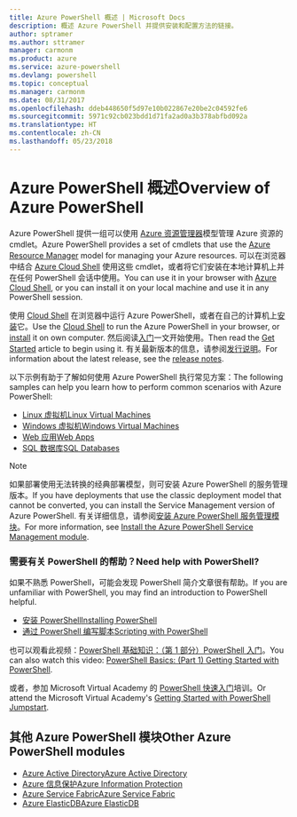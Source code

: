 ```yaml
---
title: Azure PowerShell 概述 | Microsoft Docs
description: 概述 Azure PowerShell 并提供安装和配置方法的链接。
author: sptramer
ms.author: sttramer
manager: carmonm
ms.product: azure
ms.service: azure-powershell
ms.devlang: powershell
ms.topic: conceptual
ms.manager: carmonm
ms.date: 08/31/2017
ms.openlocfilehash: ddeb448650f5d97e10b022867e20be2c04592fe6
ms.sourcegitcommit: 5971c92cb023bdd1d71fa2ad0a3b378abfbd092a
ms.translationtype: HT
ms.contentlocale: zh-CN
ms.lasthandoff: 05/23/2018
---
```

# <a name="overview-of-azure-powershell"></a><span data-ttu-id="1f541-103">Azure PowerShell 概述</span><span class="sxs-lookup"><span data-stu-id="1f541-103">Overview of Azure PowerShell</span></span>

<span data-ttu-id="1f541-104">Azure PowerShell 提供一组可以使用 [Azure 资源管理器](/azure/azure-resource-manager/resource-group-overview)模型管理 Azure 资源的 cmdlet。</span><span class="sxs-lookup"><span data-stu-id="1f541-104">Azure PowerShell provides a set of cmdlets that use the [Azure Resource Manager](/azure/azure-resource-manager/resource-group-overview) model for managing your Azure resources.</span></span> <span data-ttu-id="1f541-105">可以在浏览器中结合 [Azure Cloud Shell](/azure/cloud-shell/overview) 使用这些 cmdlet，或者将它们安装在本地计算机上并在任何 PowerShell 会话中使用。</span><span class="sxs-lookup"><span data-stu-id="1f541-105">You can use it in your browser with [Azure Cloud Shell](/azure/cloud-shell/overview), or you can install it on your local machine and use it in any PowerShell session.</span></span>

<span data-ttu-id="1f541-106">使用 [Cloud Shell](/azure/cloud-shell/overview) 在浏览器中运行 Azure PowerShell，或者在自己的计算机上[安装](install-azurerm-ps.md)它。</span><span class="sxs-lookup"><span data-stu-id="1f541-106">Use the [Cloud Shell](/azure/cloud-shell/overview) to run the Azure PowerShell in your browser, or [install](install-azurerm-ps.md) it on own computer.</span></span> <span data-ttu-id="1f541-107">然后阅读[入门](get-started-azureps.md)一文开始使用。</span><span class="sxs-lookup"><span data-stu-id="1f541-107">Then read the [Get Started](get-started-azureps.md) article to begin using it.</span></span> <span data-ttu-id="1f541-108">有关最新版本的信息，请参阅[发行说明](release-notes-azureps.md)。</span><span class="sxs-lookup"><span data-stu-id="1f541-108">For information about the latest release, see the [release notes](release-notes-azureps.md).</span></span>

<span data-ttu-id="1f541-109">以下示例有助于了解如何使用 Azure PowerShell 执行常见方案：</span><span class="sxs-lookup"><span data-stu-id="1f541-109">The following samples can help you learn how to perform common scenarios with Azure PowerShell:</span></span>

* [<span data-ttu-id="1f541-110">Linux 虚拟机</span><span class="sxs-lookup"><span data-stu-id="1f541-110">Linux Virtual Machines</span></span>](/azure/virtual-machines/virtual-machines-linux-powershell-samples?toc=/powershell/azure/toc.json)
* [<span data-ttu-id="1f541-111">Windows 虚拟机</span><span class="sxs-lookup"><span data-stu-id="1f541-111">Windows Virtual Machines</span></span>](/azure/virtual-machines/virtual-machines-windows-powershell-samples?toc=/powershell/azure/toc.json)
* [<span data-ttu-id="1f541-112">Web 应用</span><span class="sxs-lookup"><span data-stu-id="1f541-112">Web Apps</span></span>](/azure/app-service-web/app-service-powershell-samples?toc=/powershell/azure/toc.json)
* [<span data-ttu-id="1f541-113">SQL 数据库</span><span class="sxs-lookup"><span data-stu-id="1f541-113">SQL Databases</span></span>](/azure/sql-database/sql-database-powershell-samples?toc=/powershell/azure/toc.json)

> [!NOTE]
> <span data-ttu-id="1f541-114">如果部署使用无法转换的经典部署模型，则可安装 Azure PowerShell 的服务管理版本。</span><span class="sxs-lookup"><span data-stu-id="1f541-114">If you have deployments that use the classic deployment model that cannot be converted, you can install the Service Management version of Azure PowerShell.</span></span> <span data-ttu-id="1f541-115">有关详细信息，请参阅[安装 Azure PowerShell 服务管理模块](/powershell/azure/servicemanagement/install-azure-ps)。</span><span class="sxs-lookup"><span data-stu-id="1f541-115">For more information, see [Install the Azure PowerShell Service Management module](/powershell/azure/servicemanagement/install-azure-ps).</span></span>


### <a name="need-help-with-powershell"></a><span data-ttu-id="1f541-116">需要有关 PowerShell 的帮助？</span><span class="sxs-lookup"><span data-stu-id="1f541-116">Need help with PowerShell?</span></span>

<span data-ttu-id="1f541-117">如果不熟悉 PowerShell，可能会发现 PowerShell 简介文章很有帮助。</span><span class="sxs-lookup"><span data-stu-id="1f541-117">If you are unfamiliar with PowerShell, you may find an introduction to PowerShell helpful.</span></span>

* [<span data-ttu-id="1f541-118">安装 PowerShell</span><span class="sxs-lookup"><span data-stu-id="1f541-118">Installing PowerShell</span></span>](/powershell/scripting/installing-windows-powershell)
* [<span data-ttu-id="1f541-119">通过 PowerShell 编写脚本</span><span class="sxs-lookup"><span data-stu-id="1f541-119">Scripting with PowerShell</span></span>](/powershell/scripting/scripting-with-windows-powershell)

<span data-ttu-id="1f541-120">也可以观看此视频：[PowerShell 基础知识：（第 1 部分）PowerShell 入门](https://channel9.msdn.com/Blogs/Taste-of-Premier/PowerShellBasicsPart1)。</span><span class="sxs-lookup"><span data-stu-id="1f541-120">You can also watch this video: [PowerShell Basics: (Part 1) Getting Started with PowerShell](https://channel9.msdn.com/Blogs/Taste-of-Premier/PowerShellBasicsPart1).</span></span>

<span data-ttu-id="1f541-121">或者，参加 Microsoft Virtual Academy 的 [PowerShell 快速入门](https://mva.microsoft.com/liveevents/powershell-jumpstart)培训。</span><span class="sxs-lookup"><span data-stu-id="1f541-121">Or attend the Microsoft Virtual Academy's [Getting Started with PowerShell Jumpstart](https://mva.microsoft.com/liveevents/powershell-jumpstart).</span></span>

## <a name="other-azure-powershell-modules"></a><span data-ttu-id="1f541-122">其他 Azure PowerShell 模块</span><span class="sxs-lookup"><span data-stu-id="1f541-122">Other Azure PowerShell modules</span></span>

* [<span data-ttu-id="1f541-123">Azure Active Directory</span><span class="sxs-lookup"><span data-stu-id="1f541-123">Azure Active Directory</span></span>](/powershell/azure/active-directory/)
* [<span data-ttu-id="1f541-124">Azure 信息保护</span><span class="sxs-lookup"><span data-stu-id="1f541-124">Azure Information Protection</span></span>](/powershell/azure/aip/)
* [<span data-ttu-id="1f541-125">Azure Service Fabric</span><span class="sxs-lookup"><span data-stu-id="1f541-125">Azure Service Fabric</span></span>](/powershell/azure/service-fabric/)
* [<span data-ttu-id="1f541-126">Azure ElasticDB</span><span class="sxs-lookup"><span data-stu-id="1f541-126">Azure ElasticDB</span></span>](/powershell/azure/elasticdbjobs/)
